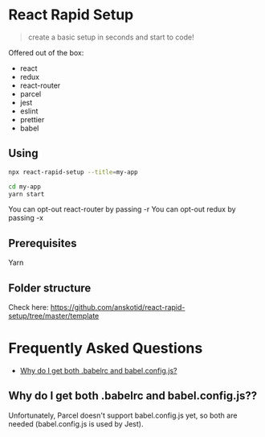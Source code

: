 # React Rapid Setup

> create a basic setup in seconds and start to code!

Offered out of the box:
- react 
- redux
- react-router
- parcel
- jest
- eslint
- prettier
- babel

## Using

```bash
npx react-rapid-setup --title=my-app

cd my-app
yarn start
```

You can opt-out react-router by passing -r
You can opt-out redux by passing -x

## Prerequisites

Yarn

## Folder structure

Check here: https://github.com/anskotid/react-rapid-setup/tree/master/template

# Frequently Asked Questions

- [Why do I get both .babelrc and babel.config.js?](#spell-check-doesnt-work-how-do-i-enable-it)

## Why do I get both .babelrc and babel.config.js??

Unfortunately, Parcel doesn't support babel.config.js yet, so both are needed (babel.config.js is used by Jest).
